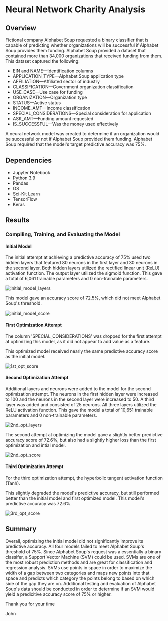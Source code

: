 # Neural Network Charity Analysis

## Overview
Fictional company Alphabet Soup requested a binary classifier that is capable of predicting whether organizations will be successful if Alphabet Soup provides them funding.  Alphabet Soup provided a dataset that contained more than 34,000 organizations that received funding from them.  This dataset captured the following:

- EIN and NAME—Identification columns
- APPLICATION_TYPE—Alphabet Soup application type
- AFFILIATION—Affiliated sector of industry
- CLASSIFICATION—Government organization classification
- USE_CASE—Use case for funding
- ORGANIZATION—Organization type
- STATUS—Active status
- INCOME_AMT—Income classification
- SPECIAL_CONSIDERATIONS—Special consideration for application
- ASK_AMT—Funding amount requested
- IS_SUCCESSFUL—Was the money used effectively

A neural network model was created to determine if an organization would be successful or not if Alphabet Soup provided them funding.  Alphabet Soup required that the model's target predictive accuracy was 75%.


## Dependencies
- Jupyter Notebook
- Python 3.9
- Pandas
- OS
- Sci-Kit Learn
- TensorFlow
- Keras


## Results

### Compiling, Training, and Evaluating the Model
#### Initial Model
The initial attempt at achieving a predictive accuracy of 75% used two hidden layers that featured 80 neurons in the first layer and 30 neurons in the second layer.  Both hidden layers utilized the rectified linear unit (ReLU) activation function.  The output layer utilized the sigmoid function.  This gave a total of 6,061 trainable parameters and 0 non-trainable parameters.


![initial_model_layers](https://user-images.githubusercontent.com/73897240/114923918-63b39e00-9dfb-11eb-8b07-5c1db7ce24e0.PNG)


This model gave an accuracy score of 72.5%, which did not meet Alphabet Soup's threshold.

![initial_model_score](https://user-images.githubusercontent.com/85411967/149041471-bee0ca68-f386-455d-853f-11d810f2aefc.png)


#### First Optimization Attempt
The column 'SPECIAL_CONSIDERATIONS' was dropped for the first attempt at optimizing this model, as it did not appear to add value as a feature.

This optimized model received nearly the same predictive accuracy score as the initial model.

![1st_opt_score](https://user-images.githubusercontent.com/73897240/114925284-e8eb8280-9dfc-11eb-8bd0-119f6c32e891.PNG)


#### Second Optimization Attempt
Additional layers and neurons were added to the model for the second optimization attempt.  The neurons in the first hidden layer were increased to 100 and the neurons in the second layer were increased to 50.  A third layer was added and consisted of 25 neurons.  All three layers utilized the ReLU activation function.  This gave the model a total of 10,651 trainable parameters and 0 non-trainable parameters.

![2nd_opt_layers](https://user-images.githubusercontent.com/73897240/114925594-48e22900-9dfd-11eb-85af-390fbcb84c3b.PNG)

The second attempt at optimizing the model gave a slightly better predictive accuracy score of 72.6%, but also had a slightly higher loss than the first optimization and intial model.

![2nd_opt_score](https://user-images.githubusercontent.com/73897240/114925804-8e9ef180-9dfd-11eb-8919-32b2e211d538.PNG)


#### Third Optimization Attempt
For the third optimization attempt, the hyperbolic tangent activation function (Tanh).

This slightly degraded the model's predictive accuracy, but still performed better than the initial model and first optimized model.  This model's predictive accuracy was 72.6%.

![3rd_opt_score](https://user-images.githubusercontent.com/73897240/114926798-c5293c00-9dfe-11eb-8640-0c386072cc33.PNG)


## Summary
Overall, optimizing the initial model did not significantly improve its predictive accuracy.  All four models failed to meet Alphabet Soup's threshold of 75%.  Since Alphabet Soup's request was a essentially a binary classifer, a Support Vector Machine (SVM) could be used.  SVMs are one of the most robust prediction methods and are great for classification and regression analysis.  SVMs use points in space in order to maximize the width of a gap between two categories and maps new points into that space and predicts which category the points belong to based on which side of the gap they are on.  Additional testing and evaluation of Alphabet Soup's data should be conducted in order to determine if an SVM would yield a predicitive accuracy score of 75% or higher.

Thank you for your time 

John

